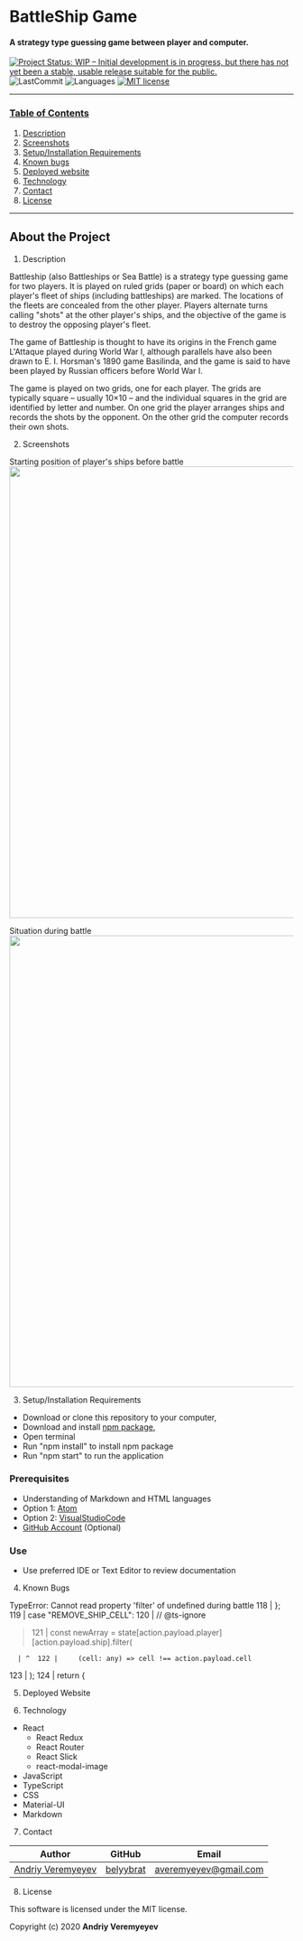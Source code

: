# BattleShip Game

#### A strategy type guessing game between player and computer.

<!-- [![Project Status: Inactive – The project has reached a stable, usable state but is no longer being actively developed; support/maintenance will be provided as time allows.](https://www.repostatus.org/badges/latest/inactive.svg)](https://www.repostatus.org/#inactive) -->

[![Project Status: WIP – Initial development is in progress, but there has not yet been a stable, usable release suitable for the public.](https://www.repostatus.org/badges/latest/wip.svg)](https://www.repostatus.org/#wip)
![LastCommit](https://img.shields.io/github/last-commit/BelyyBrat/battleship)
![Languages](https://img.shields.io/github/languages/top/BelyyBrat/battleship)
[![MIT license](https://img.shields.io/badge/License-MIT-orange.svg)](https://lbesson.mit-license.org/)

---

### <u>Table of Contents</u>

1. [Description](#description)
2. [Screenshots](#known-bugs)
3. [Setup/Installation Requirements](#setup/installation-requirements)
4. [Known bugs](#known-bugs)
5. [Deployed website](#deployed-website)
6. [Technology](#technology)
7. [Contact](#contact)
8. [License](#license)

---

## About the Project

1. Description

Battleship (also Battleships or Sea Battle) is a strategy type guessing game for two players. It is played on ruled grids (paper or board) on which each player's fleet of ships (including battleships) are marked. The locations of the fleets are concealed from the other player. Players alternate turns calling "shots" at the other player's ships, and the objective of the game is to destroy the opposing player's fleet.

The game of Battleship is thought to have its origins in the French game L'Attaque played during World War I, although parallels have also been drawn to E. I. Horsman's 1890 game Basilinda, and the game is said to have been played by Russian officers before World War I.

The game is played on two grids, one for each player. The grids are typically square – usually 10×10 – and the individual squares in the grid are identified by letter and number. On one grid the player arranges ships and records the shots by the opponent. On the other grid the computer records their own shots.

2. Screenshots

Starting position of player's ships before battle
<image src="./public/before.png" width="800px"/>

Situation during battle
<image src="./public/after.png" width="800px"/>

3. Setup/Installation Requirements

- Download or clone this repository to your computer,
- Download and install [npm package](https://www.npmjs.com/get-npm),
- Open terminal
- Run "npm install" to install npm package
- Run "npm start" to run the application

### Prerequisites

- Understanding of Markdown and HTML languages
- Option 1: [Atom](https://nodejs.org/en/)
- Option 2: [VisualStudioCode](https://www.npmjs.com/)
- [GitHub Account](https://github.com) (Optional)

### Use

- Use preferred IDE or Text Editor to review documentation

4. Known Bugs

TypeError: Cannot read property 'filter' of undefined during battle
118 | };
119 | case "REMOVE_SHIP_CELL":
120 | // @ts-ignore

> 121 | const newArray = state[action.payload.player][action.payload.ship].filter(

      | ^  122 |     (cell: any) => cell !== action.payload.cell

123 | );
124 | return {

5. Deployed Website

6. Technology

- React
  - React Redux
  - React Router
  - React Slick
  - react-modal-image
- JavaScript
- TypeScript
- CSS
- Material-UI
- Markdown

7. Contact

| Author                 |     GitHub     |           Email            |
| ---------------------- | :------------: | :------------------------: |
| [Andriy Veremyeyev](#) | [belyybrat](#) | [averemyeyev@gmail.com](#) |

8. License

This software is licensed under the MIT license.

Copyright (c) 2020 **Andriy Veremyeyev**
